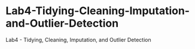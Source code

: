 # Lab4-Tidying-Cleaning-Imputation-and-Outlier-Detection
Lab4 - Tidying, Cleaning, Imputation, and Outlier Detection 
